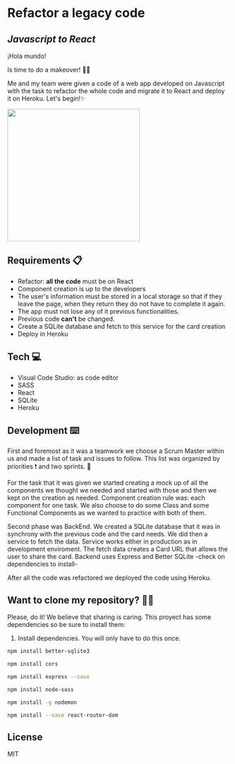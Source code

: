 # Refactor a  legacy code

## _Javascript to React_

¡Hola mundo!

Is time to do a makeover! 💅🏼

Me and my team were given a code of a web app developed on Javascript with the task to refactor the whole code and migrate it to React and deploy it on Heroku. Let's begin!✨

<img src="https://i.ibb.co/QdWn9QF/Screenshot-1.png" width="300"/> 

## Requirements 📋

- Refactor: **all the code** must be on React
- Component creation is up to the developers
- The user's information must be stored in a local storage so that if they leave the page, when they return they do not have to complete it again.
- The app must not lose any of it previous functionalities.
- Previous code **can't** be changed. 
- Create a SQLite database and fetch to this service for the card creation
- Deploy in Heroku

## Tech 💻

- Visual Code Studio: as code editor
- SASS
- React
- SQLite
- Heroku

## Development ⌨️

First and foremost as it was a teamwork we choose a Scrum Master within us and made a list of task and issues to follow. This list was organized by priorities ❗ and two sprints.  📅

For the task that it was given we started creating a mock up of  all the components we thought we needed and started with those and then we kept on the creation as needed.
Component creation rule was: each component for one task. We also choose to do some Class and some Functional Components as we wanted to practice with both of them.

Second phase was BackEnd. We created a SQLite database that it was in synchrony with the previous code and the card needs. We did then a service to fetch the data. Service works either in production as in development enviroment.
The fetch data creates a Card URL that  allows the user to share the card. Backend uses Express and Better SQLite -check on dependencies to install-

After all the code was refactored we deployed the code using Heroku.


## Want to clone my repository? 🐑🐑

Please, do it! We believe that sharing is caring. This proyect has some dependencies so be sure to install them:

1. Install dependencies. You will only have to do this once.

```sh
npm install better-sqlite3
```
```sh
npm install cors
```
```sh
npm install express --save
```
```sh
npm install node-sass
```
```sh
npm install -g nodemon
```
```sh
npm install --save react-router-dom
```
## License

MIT
